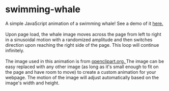 # swimming-whale
A simple JavaScript animation of a swimming whale! See a demo of it <a href="http://susieboyland.com/swimmingwhale/" target="_blank">here.</a>
<br><br>Upon page load, the whale image moves across the page from left to right in a sinusoidal motion with a randomized amplitude and then switches direction upon reaching the right side of the page. This loop will continue infinitely. 
<br><br>The image used in this animation is from <a href="https://openclipart.org/detail/168920/baleine" target="_blank">openclipart.org.
</a> The image can be easy replaced with any other image (as long as it's small enough to fit on the page and have room to move) to create a custom animation for your webpage. The motion of the image will adjust automatically based on the image's width and height.
